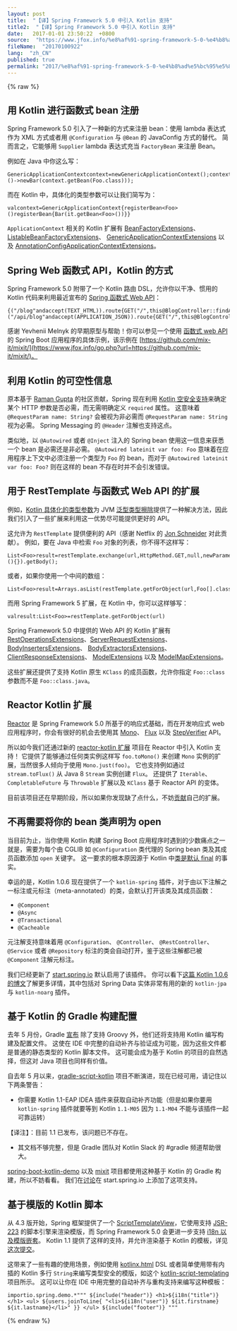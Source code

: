 ```yaml
---
layout: post
title:  "【译】Spring Framework 5.0 中引入 Kotlin 支持"
title2:  "【译】Spring Framework 5.0 中引入 Kotlin 支持"
date:   2017-01-01 23:50:22  +0800
source:  "https://www.jfox.info/%e8%af%91-spring-framework-5-0-%e4%b8%ad%e5%bc%95%e5%85%a5-kotlin-%e6%94%af%e6%8c%81.html"
fileName:  "20170100922"
lang:  "zh_CN"
published: true
permalink: "2017/%e8%af%91-spring-framework-5-0-%e4%b8%ad%e5%bc%95%e5%85%a5-kotlin-%e6%94%af%e6%8c%81.html"
---
```

{% raw %}
## 用 Kotlin 进行函数式 bean 注册

Spring Framework 5.0 引入了一种新的方式来注册 bean：使用 lambda 表达式作为 XML 方式或者用 `@Configuration` 与 `@Bean` 的 JavaConfig 方式的替代。 简而言之，它能够用 `Supplier` lambda 表达式充当 `FactoryBean` 来注册 Bean。

例如在 Java 中你这么写：

    GenericApplicationContextcontext=newGenericApplicationContext();context.registerBean(Foo.class);context.registerBean(Bar.class,()->newBar(context.getBean(Foo.class)));

而在 Kotlin 中，具体化的类型参数可以让我们简写为：

    valcontext=GenericApplicationContext{registerBean<Foo>()registerBean{Bar(it.getBean<Foo>())}}

`ApplicationContext` 相关的 Kotlin 扩展有 [BeanFactoryExtensions](https://www.jfox.info/go.php?url=https://github.com/spring-projects/spring-framework/blob/master/spring-beans/src/main/kotlin/org/springframework/beans/factory/BeanFactoryExtensions.kt)、 [ListableBeanFactoryExtensions](https://www.jfox.info/go.php?url=https://github.com/spring-projects/spring-framework/blob/master/spring-beans/src/main/kotlin/org/springframework/beans/factory/ListableBeanFactoryExtensions.kt)、 [GenericApplicationContextExtensions](https://www.jfox.info/go.php?url=https://github.com/spring-projects/spring-framework/blob/master/spring-context/src/main/kotlin/org/springframework/context/support/GenericApplicationContextExtensions.kt) 以及 [AnnotationConfigApplicationContextExtensions](https://www.jfox.info/go.php?url=https://github.com/spring-projects/spring-framework/blob/master/spring-context/src/main/kotlin/org/springframework/context/annotation/AnnotationConfigApplicationContextExtensions.kt)。

## Spring Web 函数式 API，Kotlin 的方式

Spring Framework 5.0 附带了一个 Kotlin 路由 DSL，允许你以干净、惯用的 Kotlin 代码来利用最近宣布的 [Spring 函数式 Web API](https://www.jfox.info/go.php?url=https://spring.io/blog/2016/09/22/new-in-spring-5-functional-web-framework)：

    {("/blog"andaccept(TEXT_HTML)).route{GET("/",this@BlogController::findAllView)GET("/{slug}",this@BlogController::findOneView)}("/api/blog"andaccept(APPLICATION_JSON)).route{GET("/",this@BlogController::findAll)GET("/{id}",this@BlogController::findOne)}}

感谢 Yevhenii Melnyk 的早期原型与帮助！你可以参见一个使用 [函数式 web API](https://www.jfox.info/go.php?url=https://github.com/mix-it/mixit/blob/master/src/main/kotlin/mixit/controller/BlogController.kt) 的 Spring Boot 应用程序的具体示例，该示例在 [https://github.com/mix-it/mixit/](https://www.jfox.info/go.php?url=https://github.com/mix-it/mixit/)。

## 利用 Kotlin 的可空性信息

原本基于 [Raman Gupta](https://www.jfox.info/go.php?url=https://github.com/rocketraman) 的社区贡献，Spring 现在利用 [Kotlin 空安全支持](https://www.jfox.info/go.php?url=https://www.kotlincn.net/docs/reference/null-safety.html)来确定某个 HTTP 参数是否必需，而无需明确定义 `required` 属性。 这意味着 `@RequestParam name: String?` 会被视为非必需而 `@RequestParam name: String` 视为必需。 Spring Messaging 的 `@Header` 注解也支持这点。

类似地，以 `@Autowired` 或者 `@Inject` 注入的 Spring bean 使用这一信息来获悉一个 bean 是必需还是非必需。 `@Autowired lateinit var foo: Foo` 意味着在应用程序上下文中必须注册一个类型为 `Foo` 的 bean，而对于 `@Autowired lateinit var foo: Foo?` 则在这样的 bean 不存在时并不会引发错误。

## 用于 RestTemplate 与函数式 Web API 的扩展

例如，[Kotlin 具体化的类型参数](https://www.jfox.info/go.php?url=https://www.kotlincn.net/docs/reference/inline-functions.html#%E5%85%B7%E4%BD%93%E5%8C%96%E7%9A%84%E7%B1%BB%E5%9E%8B%E5%8F%82%E6%95%B0)为 JVM [泛型类型擦除](https://www.jfox.info/go.php?url=https://docs.oracle.com/javase/tutorial/java/generics/erasure.html)提供了一种解决方法，因此我们引入了一些扩展来利用这一优势尽可能提供更好的 API。

这允许为 `RestTemplate` 提供便利的 API（感谢 Netflix 的 [Jon Schneider](https://www.jfox.info/go.php?url=https://github.com/jkschneider) 对此贡献）。 例如，要在 Java 中检索 `Foo` 对象的列表，你不得不这样写：

    List<Foo>result=restTemplate.exchange(url,HttpMethod.GET,null,newParameterizedTypeReference<List<Foo>>(){}).getBody();

或者，如果你使用一个中间的数组：

    List<Foo>result=Arrays.asList(restTemplate.getForObject(url,Foo[].class));

而用 Spring Framework 5 扩展，在 Kotlin 中，你可以这样够写：

    valresult:List<Foo>=restTemplate.getForObject(url)

Spring Framework 5.0 中提供的 Web API 的 Kotlin 扩展有 [RestOperationsExtensions](https://www.jfox.info/go.php?url=https://github.com/spring-projects/spring-framework/blob/master/spring-web/src/main/kotlin/org/springframework/web/client/RestOperationsExtensions.kt)、[ServerRequestExtensions](https://www.jfox.info/go.php?url=https://github.com/spring-projects/spring-framework/blob/master/spring-web-reactive/src/main/kotlin/org/springframework/web/reactive/function/server/ServerRequestExtensions.kt)、 [BodyInsertersExtensions](https://www.jfox.info/go.php?url=https://github.com/spring-projects/spring-framework/blob/master/spring-web-reactive/src/main/kotlin/org/springframework/web/reactive/function/BodyInsertersExtensions.kt)、 [BodyExtractorsExtensions](https://www.jfox.info/go.php?url=https://github.com/spring-projects/spring-framework/blob/master/spring-web-reactive/src/main/kotlin/org/springframework/web/reactive/function/BodyExtractorsExtensions.kt)、[ClientResponseExtensions](https://www.jfox.info/go.php?url=https://github.com/spring-projects/spring-framework/blob/master/spring-web-reactive/src/main/kotlin/org/springframework/web/reactive/function/client/ClientResponseExtensions.kt)、 [ModelExtensions](https://www.jfox.info/go.php?url=https://github.com/spring-projects/spring-framework/blob/master/spring-context/src/main/kotlin/org/springframework/ui/ModelExtensions.kt) 以及 [ModelMapExtensions](https://www.jfox.info/go.php?url=https://github.com/spring-projects/spring-framework/blob/master/spring-context/src/main/kotlin/org/springframework/ui/ModelMapExtensions.kt)。

这些扩展还提供了支持 Kotlin 原生 `KClass` 的成员函数，允许你指定 `Foo::class` 参数而不是 `Foo::class.java`。

## Reactor Kotlin 扩展

[Reactor](https://www.jfox.info/go.php?url=https://projectreactor.io/) 是 Spring Framework 5.0 所基于的响应式基础，而在开发响应式 web 应用程序时，你会有很好的机会去使用其 [Mono](https://www.jfox.info/go.php?url=https://projectreactor.io/docs/core/release/api/reactor/core/publisher/Mono.html)、 [Flux](https://www.jfox.info/go.php?url=https://projectreactor.io/docs/core/release/api/reactor/core/publisher/Flux.html) 以及 [StepVerifier](https://www.jfox.info/go.php?url=https://projectreactor.io/docs/test/release/api/reactor/test/StepVerifier.html) API。

所以如今我们还通过新的 [reactor-kotlin 扩展](https://www.jfox.info/go.php?url=https://github.com/reactor/reactor-kotlin-extensions) 项目在 Reactor 中引入 Kotlin 支持！ 它提供了能够通过任何类实例这样写 `foo.toMono()` 来创建 `Mono` 实例的扩展，当然很多人倾向于使用 `Mono.just(foo)`。 它也支持例如通过 `stream.toFlux()` 从 Java 8 `Stream` 实例创建 `Flux`。 还提供了 `Iterable`、 `CompletableFuture` 与 `Throwable` 扩展以及 `KClass` 基于 Reactor API 的变体。

目前该项目还在早期阶段，所以如果你发现缺了点什么，不妨[贡献](https://www.jfox.info/go.php?url=https://github.com/reactor/reactor-kotlin-extensions/pulls)自己的扩展。

## 不再需要将你的 bean 类声明为 open

当目前为止，当你使用 Kotlin 构建 Spring Boot 应用程序时遇到的少数痛点之一就是，需要为每个由 CGLIB 如 `@Configuration` 类代理的 Spring bean 类及其成员函数添加 `open` 关键字。 这一要求的根本原因源于 Kotlin 中[类是默认 final](https://www.jfox.info/go.php?url=https://discuss.kotlinlang.org/t/classes-final-by-default/166) 的事实。

幸运的是，Kotlin 1.0.6 现在提供了一个 `kotlin-spring` 插件，对于由以下注解之一标注或元标注（meta-annotated）的类，会默认打开该类及其成员函数：

- `@Component`
- `@Async`
- `@Transactional`
- `@Cacheable`

元注解支持意味着用 `@Configuration`、 `@Controller`、 `@RestController`、 `@Service` 或者 `@Repository` 标注的类会自动打开，鉴于这些注解都已被 `@Component` 注解元标注。

我们已经更新了 [start.spring.io](https://www.jfox.info/go.php?url=http://start.spring.io/#!language=kotlin) 默认启用了该插件。 你可以看下[这篇 Kotlin 1.0.6 的博文](https://www.jfox.info/go.php?url=https://blog.jetbrains.com/kotlin/2016/12/kotlin-1-0-6-is-here/)了解更多详情，其中包括对 Spring Data 实体非常有用的新的 `kotlin-jpa` 与 `kotlin-noarg` 插件。

## 基于 Kotlin 的 Gradle 构建配置

去年 5 月份，Gradle [宣布](https://www.jfox.info/go.php?url=https://blog.gradle.org/kotlin-meets-gradle) 除了支持 Groovy 外，他们还将支持用 Kotlin 编写构建及配置文件。 这使在 IDE 中完整的自动补齐与验证成为可能，因为这些文件都是普通的静态类型的 Kotlin 脚本文件。 这可能会成为基于 Kotlin 的项目的自然选择，但这对 Java 项目也同样有价值。

自去年 5 月以来，[gradle-script-kotlin](https://www.jfox.info/go.php?url=https://github.com/gradle/gradle-script-kotlin) 项目不断演进，现在已经可用，请记住以下两条警告：

- 你需要 Kotlin 1.1-EAP IDEA 插件来获取自动补齐功能（但是如果你要用 `kotlin-spring` 插件就要等到 Kotlin `1.1-M05` 因为 `1.1-M04` 不能与该插件一起可靠运转） 
   
   
【译注】：目前 1.1 已发布，该问题已不存在。

- 其文档不够完整，但是 Gradle 团队对 Kotlin Slack 的 #gradle 频道帮助很大。

[spring-boot-kotlin-demo](https://www.jfox.info/go.php?url=https://github.com/sdeleuze/spring-boot-kotlin-demo) 以及 [mixit](https://www.jfox.info/go.php?url=https://github.com/mix-it/mixit/) 项目都使用这种基于 Kotlin 的 Gradle 构建，所以不妨看看。 我们在[讨论](https://www.jfox.info/go.php?url=https://github.com/spring-io/initializr/issues/334)在 start.spring.io 上添加了这项支持。

## 基于模版的 Kotlin 脚本

从 4.3 版开始，Spring 框架提供了一个 [ScriptTemplateView](https://www.jfox.info/go.php?url=http://docs.spring.io/spring-framework/docs/current/javadoc-api/org/springframework/web/servlet/view/script/ScriptTemplateView.html)，它使用支持 [JSR-223](https://www.jfox.info/go.php?url=https://www.jcp.org/en/jsr/detail?id=223) 的脚本引擎来渲染模版，而 Spring Framework 5.0 会更进一步支持 [i18n 以及模版嵌套](https://www.jfox.info/go.php?url=https://jira.spring.io/browse/SPR-15064)。 Kotlin 1.1 提供了这样的支持，并允许渲染基于 Kotlin 的模板，详见[这次提交](https://www.jfox.info/go.php?url=https://github.com/spring-projects/spring-framework/commit/badde3a479a53e1dd0777dd1bd5b55cb1021cf9e)。

这带来了一些有趣的使用场景，例如使用 [kotlinx.html](https://www.jfox.info/go.php?url=https://github.com/Kotlin/kotlinx.html) DSL 或者简单使用带有内插的 Kotlin 多行 `String`来编写类型安全的模版，如这个 [kotlin-script-templating](https://www.jfox.info/go.php?url=https://github.com/sdeleuze/kotlin-script-templating) 项目所示。 这可以让你在 IDE 中用完整的自动补齐与重构支持来编写这种模板：

    importio.spring.demo.*""" ${include("header")} <h1>${i18n("title")}</h1> <ul> ${users.joinToLine{ "<li>${i18n("user")} ${it.firstname} ${it.lastname}</li>" }} </ul> ${include("footer")} """
{% endraw %}